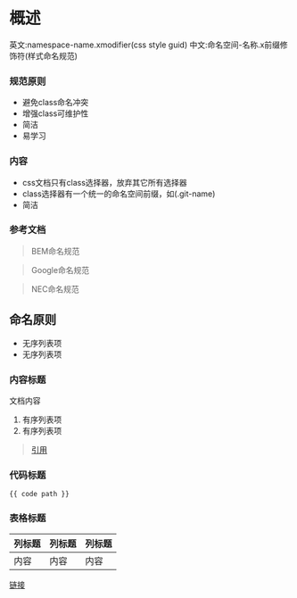 # 概述

英文:namespace-name.xmodifier(css style guid)
中文:命名空间-名称.x前缀修饰符(样式命名规范)

### 规范原则

+ 避免class命名冲突
+ 增强class可维护性
+ 简洁
+ 易学习

### 内容

+ css文档只有class选择器，放弃其它所有选择器
+ class选择器有一个统一的命名空间前缀，如(.git-name)
+ 简洁

### 参考文档

> BEM命名规范

> Google命名规范

> NEC命名规范

## 命名原则

+ 无序列表项
+ 无序列表项

### 内容标题

文档内容

1. 有序列表项
2. 有序列表项

> [引用](../modules/nav/nav.html)

### 代码标题

```
{{ code path }}
```

### 表格标题

| 列标题 | 列标题 | 列标题 |
| ----- | ----- | ----- |
| 内容 | 内容 | 内容 |

[链接](http://www.xxx.com)

